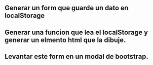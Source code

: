 ## Generar un form que guarde un dato en localStorage

## Generar una funcion que lea el localStorage y generar un elmento html que la dibuje.

## Levantar este form en un modal de bootstrap.
